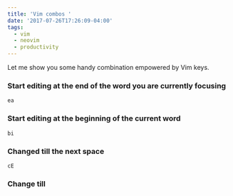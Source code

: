 ```yaml
---
title: 'Vim combos '
date: '2017-07-26T17:26:09-04:00'
tags:
  - vim
  - neovim
  - productivity
---
```


Let me show you some handy combination empowered by Vim keys.

### Start editing at the end of the word you are currently focusing

```
ea
```

### Start editing at the beginning of the current word

```
bi
```

### Changed till the next space

```
cE
```

### Change till
